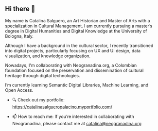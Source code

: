 ## Hi there 👋

My name is Catalina Salguero, an Art Historian and Master of Arts with a specialization in Cultural Management. I am currently pursuing a master’s degree in Digital Humanities and Digital Knowledge at the University of Bologna, Italy.

Although I have a background in the cultural sector, I recently transitioned into digital projects, particularly focusing on UX and UI design, data visualization, and knowledge organization.

Nowadays, I'm collaborating with Neogranadina.org, a Colombian foundation focused on the preservation and dissemination of cultural heritage through digital technologies.

I’m currently learning Semantic Digital Libraries, Machine Learning, and Open Access.

- 🔍 Check out my portfolio: https://catalinasalgueropalacino.myportfolio.com/

- 📫 How to reach me:  If you’re interested in collaborating with Neogranadina, please contact me at catalina@neogranadina.org

